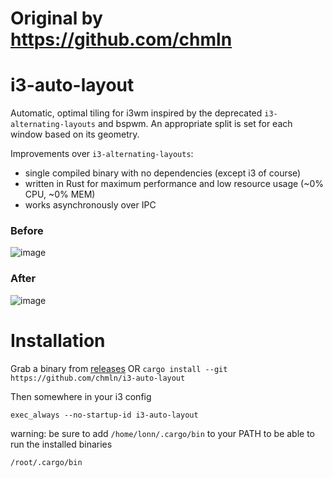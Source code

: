 # Original by https://github.com/chmln


# i3-auto-layout
Automatic, optimal tiling for i3wm inspired by the deprecated `i3-alternating-layouts` and bspwm. An appropriate split is set for each window based on its geometry. 

Improvements over `i3-alternating-layouts`:
- single compiled binary with no dependencies (except i3 of course)
- written in Rust for maximum performance and low resource usage (~0% CPU, ~0% MEM)
- works asynchronously over IPC

### Before

![image](https://user-images.githubusercontent.com/11352152/67165362-f207aa80-f351-11e9-92e7-7294bfd678c0.png)

### After
![image](https://user-images.githubusercontent.com/11352152/67165367-f7fd8b80-f351-11e9-8f1c-3ef53528c5ca.png)

# Installation

Grab a binary from [releases](https://github.com/chmln/i3-auto-layout/releases) OR `cargo install --git https://github.com/chmln/i3-auto-layout`

Then somewhere in your i3 config

```
exec_always --no-startup-id i3-auto-layout
```

warning: be sure to add `/home/lonn/.cargo/bin` to your PATH to be able to run the installed binaries

`/root/.cargo/bin`
